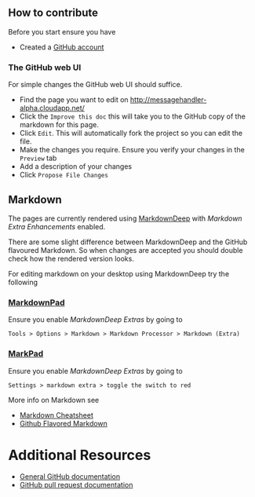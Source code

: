 ## How to contribute

Before you start ensure you have

 *  Created a [GitHub account](https://github.com/signup/free)

### The GitHub web UI 

For simple changes the GitHub web UI should suffice.

 * Find the page you want to edit on http://messagehandler-alpha.cloudapp.net/
 * Click the `Improve this doc` this will take you to the GitHub copy of the markdown for this page.
 * Click `Edit`. This will automatically fork the project so you can edit the file.
 * Make the changes you require. Ensure you verify your changes in the `Preview` tab
 * Add a description of your changes
 * Click `Propose File Changes`
 
 ## Markdown

The pages are currently rendered using [MarkdownDeep](http://www.toptensoftware.com/markdowndeep/) with *Markdown Extra Enhancements* enabled. 

There are some slight difference between MarkdownDeep and the GitHub flavoured Markdown. So when changes are accepted you should double check how the rendered version looks.

For editing markdown on your desktop using MarkdownDeep try the following

### [MarkdownPad](http://markdownpad.com/)

Ensure you enable *MarkdownDeep Extras* by going to 

    Tools > Options > Markdown > Markdown Processor > Markdown (Extra)  
	
### [MarkPad](http://code52.org/DownmarkerWPF/) 

Ensure you enable *MarkdownDeep Extras* by going to 

    Settings > markdown extra > toggle the switch to red
	
More info on Markdown see
 
 * [Markdown Cheatsheet](https://github.com/adam-p/markdown-here/wiki/Markdown-Cheatsheet)
 * [Github Flavored Markdown](https://help.github.com/articles/github-flavored-markdown)

# Additional Resources

* [General GitHub documentation](http://help.github.com/)
* [GitHub pull request documentation](http://help.github.com/send-pull-requests/)
